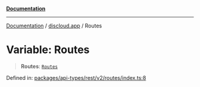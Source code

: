 [**Documentation**](../../README.md)

***

[Documentation](../../packages.md) / [discloud.app](../README.md) / Routes

# Variable: Routes

> **Routes**: [`Routes`](../type-aliases/Routes.md)

Defined in: [packages/api-types/rest/v2/routes/index.ts:8](https://github.com/discloud/discloud.app/blob/1e4ce40911bd2c25d95ae21441839a6f9ec7c445/packages/api-types/rest/v2/routes/index.ts#L8)
